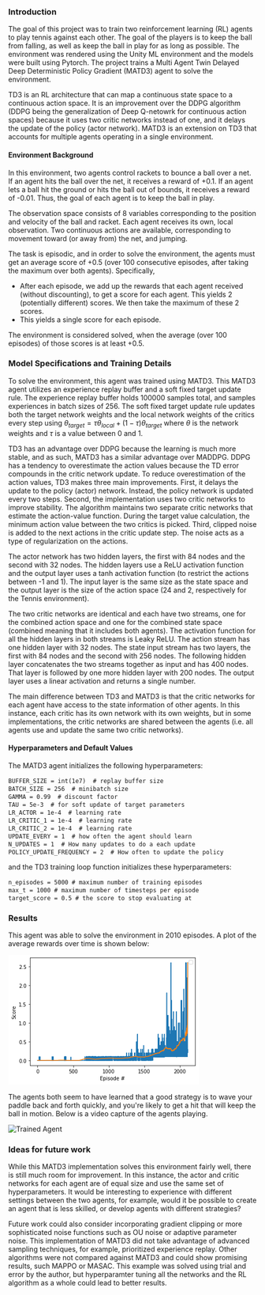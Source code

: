 ### Introduction

The goal of this project was to train two reinforcement learning (RL) agents to play tennis against each other. The goal of the players is to keep the ball from falling, as well as keep the ball in play for as long as possible. The environment was rendered using the Unity ML environment and the models were built using Pytorch. The project trains a Multi Agent Twin Delayed Deep Deterministic Policy Gradient (MATD3) agent to solve the environment.

TD3 is an RL architecture that can map a continuous state space to a continuous action space. It is an improvement over the DDPG algorithm (DDPG being the generalization of Deep Q-netowrk for continuous action spaces) because it uses two critic networks instead of one, and it delays the update of the policy (actor network). MATD3 is an extension on TD3 that accounts for multiple agents operating in a single environment.

#### Environment Background

In this environment, two agents control rackets to bounce a ball over a net. If an agent hits the ball over the net, it receives a reward of +0.1. If an agent lets a ball hit the ground or hits the ball out of bounds, it receives a reward of -0.01. Thus, the goal of each agent is to keep the ball in play.

The observation space consists of 8 variables corresponding to the position and velocity of the ball and racket. Each agent receives its own, local observation. Two continuous actions are available, corresponding to movement toward (or away from) the net, and jumping.

The task is episodic, and in order to solve the environment, the agents must get an average score of +0.5 (over 100 consecutive episodes, after taking the maximum over both agents). Specifically,

- After each episode, we add up the rewards that each agent received (without discounting), to get a score for each agent. This yields 2 (potentially different) scores. We then take the maximum of these 2 scores. 
- This yields a single score for each episode.

The environment is considered solved, when the average (over 100 episodes) of those scores is at least +0.5.

### Model Specifications and Training Details

To solve the environment, this agent was trained using MATD3. This MATD3 agent utilizes an experience replay buffer and a soft fixed target update rule. The experience replay buffer holds 100000 samples total, and samples experiences in batch sizes of 256. The soft fixed target update rule updates both the target network weights and the local network weights of the critics every step using $\theta_{target} = \tau \theta_{local} + (1 - \tau) \theta_{target}$ where $\theta$ is the network weights and $\tau$ is a value between 0 and 1. 

TD3 has an advantage over DDPG because the learning is much more stable, and as such, MATD3 has a similar advantage over MADDPG. DDPG has a tendency to overestimate the action values because the TD error compounds in the critic network update. To reduce overestimation of the action values, TD3 makes three main improvements. First, it delays the update to the policy (actor) network. Instead, the policy network is updated every two steps. Second, the implementation uses two critic networks to improve stability. The algorithm maintains two separate critic networks that estimate the action-value function. During the target value calculation, the minimum action value between the two critics is picked. Third, clipped noise is added to the next actions in the critic update step. The noise acts as a type of regularization on the actions.

The actor network has two hidden layers, the first with 84 nodes and the second with 32 nodes. The hidden layers use a ReLU activation function and the output layer uses a tanh activation function (to restrict the actions between -1 and 1). The input layer is the same size as the state space and the output layer is the size of the action space (24 and 2, respectively for the Tennis environment).

The two critic networks are identical and each have two streams, one for the combined action space and one for the combined state space (combined meaning that it includes both agents). The activation function for all the hidden layers in both streams is Leaky ReLU. The action stream has one hidden layer with 32 nodes. The state input stream has two layers, the first with 84 nodes and the second with 256 nodes. The following hidden layer concatenates the two streams together as input and has 400 nodes. That layer is followed by one more hidden layer with 200 nodes. The output layer uses a linear activation and returns a single number.

The main difference between TD3 and MATD3 is that the critic networks for each agent have access to the state information of other agents. In this instance, each critic has its own network with its own weights, but in some implementations, the critic networks are shared between the agents (i.e. all agents use and update the same two critic networks).

#### Hyperparameters and Default Values

The MATD3 agent initializes the following hyperparameters:

```
BUFFER_SIZE = int(1e7)  # replay buffer size
BATCH_SIZE = 256  # minibatch size
GAMMA = 0.99  # discount factor
TAU = 5e-3  # for soft update of target parameters
LR_ACTOR = 1e-4  # learning rate
LR_CRITIC_1 = 1e-4  # learning rate
LR_CRITIC_2 = 1e-4  # learning rate
UPDATE_EVERY = 1  # how often the agent should learn
N_UPDATES = 1  # How many updates to do a each update
POLICY_UPDATE_FREQUENCY = 2  # How often to update the policy
```

and the TD3 training loop function initializes these hyperparameters:

```{python}
n_episodes = 5000 # maximum number of training episodes
max_t = 1000 # maximum number of timesteps per episode
target_score = 0.5 # the score to stop evaluating at
```

### Results

This agent was able to solve the environment in 2010 episodes. A plot of the average rewards over time is shown below:

![Average Rewards over Time](avg_reward.png "Average Rewards over Time")

The agents both seem to have learned that a good strategy is to wave your paddle back and forth quickly, and you're likely to get a hit that will keep the ball in motion. Below is a video capture of the agents playing.

![Trained Agent](trained_agent.gif)

### Ideas for future work

While this MATD3 implementation solves this environment fairly well, there is still much room for improvement. In this instance, the actor and critic networks for each agent are of equal size and use the same set of hyperparameters. It would be interesting to experience with different settings between the two agents, for example, would it be possible to create an agent that is less skilled, or develop agents with different strategies?

Future work could also consider incorporating gradient clipping or more sophisticated noise functions such as OU noise or adaptive parameter noise. This implementation of MATD3 did not take advantage of advanced sampling techniques, for example, prioritized experience replay. Other algorithms were not compared against MATD3 and could show promising results, such MAPPO or MASAC. This example was solved using trial and error by the author, but hyperparamter tuning all the networks and the RL algorithm as a whole could lead to better results.